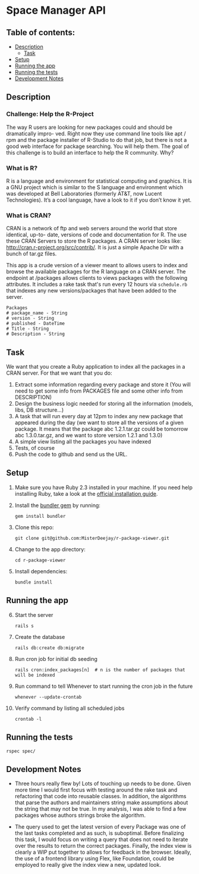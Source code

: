 # Space Manager API

## Table of contents:

* [Description](./README.md#description)
  * [Task](./README.md#task)
* [Setup](./README.md#setup)
* [Running the app](./README.md#running-the-app)
* [Running the tests](./README.md#running-the-tests)
* [Development Notes](./README.md#development-notes)

## Description

### Challenge: Help the R-Project

The way R users are looking for new packages could and should be dramatically impro- ved. Right now they use command line tools like apt / rpm and the package installer of R-Studio to do that job, but there is not a good web interface for package searching. You will help them. The goal of this challenge is to build an interface to help the R community. Why?

### What is R?

R is a language and environment for statistical computing and graphics. It is a GNU project which is similar to the S language and environment which was developed at Bell Laboratories (formerly AT&T, now Lucent Technologies). It’s a cool language, have a look to it if you don’t know it yet.

### What is CRAN?

CRAN is a network of ftp and web servers around the world that store identical, up-to- date, versions of code and documentation for R. The use these CRAN Servers to store the R packages.
A CRAN server looks like: http://cran.r-project.org/src/contrib/. It is just a simple Apache Dir with a bunch of tar.gz files.

This app is a crude version of a viewer meant to allows users to index and browse the available packages for the R language on a CRAN server. The endpoint at /packages allows clients to views packages with the following attributes. It includes a rake task that's run every 12 hours via `schedule.rb` that indexes any new versions/packages that have been added to the server.

    Packages
    # package_name - String
    # version - String
    # published - DateTime
    # Title - String
    # Description - String

## Task

We want that you create a Ruby application to index all the packages in a CRAN server. For that we want that you do:
1. Extract some information regarding every package and store it (You will need to get some info from PACKAGES file and some other info from DESCRIPTION)
2. Design the business logic needed for storing all the information (models, libs, DB structure...)
3. A task that will run every day at 12pm to index any new package that appeared during the day (we want to store all the versions of a given package. It means that the package abc 1.2.1.tar.gz could be tomorrow abc 1.3.0.tar.gz, and we want to store version 1.2.1 and 1.3.0)
4. A simple view listing all the packages you have indexed
5. Tests, of course
6. Push the code to github and send us the URL.

## Setup

1. Make sure you have Ruby 2.3 installed in your machine. If you need help installing Ruby, take a look at the [official installation guide](https://www.ruby-lang.org/en/documentation/installation/).

2. Install the [bundler gem](http://bundler.io/) by running:

    ```gem install bundler```

3. Clone this repo:

    ```git clone git@github.com:MisterDeejay/r-package-viewer.git```

4. Change to the app directory:

    ```cd r-package-viewer```

5. Install dependencies:

    ```bundle install```

## Running the app

6. Start the server

    ```rails s```

7. Create the database

    ```rails db:create db:migrate```

11. Run cron job for initial db seeding

    ```rails cron:index_packages[n]  # n is the number of packages that will be indexed```

11. Run command to tell Whenever to start running the cron job in the future

    ```whenever --update-crontab```

12. Verify command by listing all scheduled jobs

    ```crontab -l```

## Running the tests

    rspec spec/

## Development Notes
* Three hours really flew by! Lots of touching up needs to be done. Given more time I would first focus with testing around the rake task and refactoring that code into reusable classes. In addition, the algorithms that parse the authors and maintainers string make assumptions about the string that may not be true. In my analysis, I was able to find a few packages whose authors strings broke the algorithm.

* The query used to get the latest version of every Package was one of the last tasks completed and as such, is suboptimal. Before finalizing this task, I would focus on writing a query that does not need to iterate over the results to return the correct packages. Finally, the index view is clearly a WIP put together to allows for feedback in the browser. Ideally, the use of a frontend library using Flex, like Foundation, could be employed to really give the index view a new, updated look.
